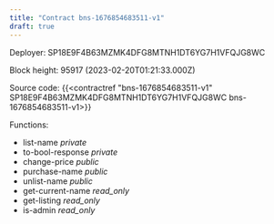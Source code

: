 ```yaml
---
title: "Contract bns-1676854683511-v1"
draft: true
---
```

Deployer: SP18E9F4B63MZMK4DFG8MTNH1DT6YG7H1VFQJG8WC


 



Block height: 95917 (2023-02-20T01:21:33.000Z)

Source code: {{<contractref "bns-1676854683511-v1" SP18E9F4B63MZMK4DFG8MTNH1DT6YG7H1VFQJG8WC bns-1676854683511-v1>}}

Functions:

* list-name _private_
* to-bool-response _private_
* change-price _public_
* purchase-name _public_
* unlist-name _public_
* get-current-name _read_only_
* get-listing _read_only_
* is-admin _read_only_
